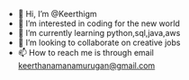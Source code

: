 - 👋 Hi, I’m @Keerthigm
- 👀 I’m interested in coding for the new world
- 🌱 I’m currently learning python,sql,java,aws
- 💞️ I’m looking to collaborate on creative jobs
- 📫 How to reach me is through email keerthanamanamurugan@gmail.com

<!---
Keerthigm/Keerthigm is a ✨ special ✨ repository because its `README.md` (this file) appears on your GitHub profile.
You can click the Preview link to take a look at your changes.
--->
